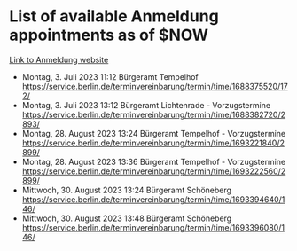 # List of available Anmeldung appointments as of $NOW
[Link to Anmeldung website](https://service.berlin.de/terminvereinbarung/termin/tag.php?termin=1&anliegen[]=120686&dienstleisterlist=122210,122217,327316,122219,327312,122227,327314,122231,327346,122243,327348,122254,122252,329742,122260,329745,122262,329748,122271,327278,122273,327274,122277,327276,330436,122280,327294,122282,327290,122284,327292,122291,327270,122285,327266,122286,327264,122296,327268,150230,329760,122297,327286,122294,327284,122312,329763,122314,329775,122304,327330,122311,327334,122309,327332,317869,122281,327352,122279,329772,122283,122276,327324,122274,327326,122267,329766,122246,327318,122251,327320,122257,327322,122208,327298,122226,327300&herkunft=http%3A%2F%2Fservice.berlin.de%2Fdienstleistung%2F120686%2F)
- Montag, 3. Juli 2023 11:12 Bürgeramt Tempelhof https://service.berlin.de/terminvereinbarung/termin/time/1688375520/172/
- Montag, 3. Juli 2023 13:12 Bürgeramt Lichtenrade - Vorzugstermine https://service.berlin.de/terminvereinbarung/termin/time/1688382720/2893/
- Montag, 28. August 2023 13:24 Bürgeramt Tempelhof - Vorzugstermine https://service.berlin.de/terminvereinbarung/termin/time/1693221840/2899/
- Montag, 28. August 2023 13:36 Bürgeramt Tempelhof - Vorzugstermine https://service.berlin.de/terminvereinbarung/termin/time/1693222560/2899/
- Mittwoch, 30. August 2023 13:24 Bürgeramt Schöneberg https://service.berlin.de/terminvereinbarung/termin/time/1693394640/146/
- Mittwoch, 30. August 2023 13:48 Bürgeramt Schöneberg https://service.berlin.de/terminvereinbarung/termin/time/1693396080/146/
